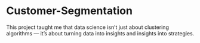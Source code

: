 # Customer-Segmentation
This project taught me that data science isn’t just about clustering algorithms — it’s about turning data into insights and insights into strategies.
